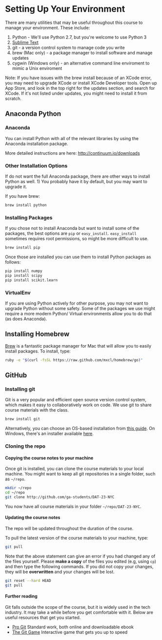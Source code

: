# Setting Up Your Environment

There are many utilities that may be useful throughout this course to manage your environment. These include:

1. Python - We'll use Python 2.7, but you're welcome to use Python 3
2. [Sublime Text](http://www.sublimetext.com/)
3. git - a version control system to manage code you write
4. brew (Mac only) - a package manager to install software and manage updates
5. cygwin (Windows only) - an alternative command line enviroment to mimic a Unix enviroment

Note: If you have issues with the brew install because of an XCode error, you may need to upgrade XCode or install XCode Developer tools. Open up App Store, and look in the top right for the updates section, and search for XCode.  If it's not listed under updates, you might need to install it from scratch.

## Anaconda Python

### Anaconda

You can install Python with all of the relevant libraries by using the Anaconda installation package.

More detailed instructions are here: http://continuum.io/downloads

### Other Installation Options

If do not want the full Anaconda package, there are other ways to install Python as well.  1) You probably have it by default, but you may want to upgrade it.


If you have brew:
```sh
brew install python
```

### Installing Packages
If you chose not to install Anaconda but want to install some of the packages, the best options are `pip` or `easy_install`.  `easy_install` sometimes requires root permissions, so might be more difficult to use.

```sh
brew install pip
```

Once those are installed you can use them to install Python packages as follows:

```sh
pip install numpy
pip install scipy
pip install scikit.learn
```

### VirtualEnv
If you are using Python actively for other purpose, you may not want to upgrade Python without some safety. Some of the packages we use might require a more modern Python/ Virtual environments allow you to do that (as does Anaconda).

## Installing Homebrew

[Brew](http://mxcl.github.io/homebrew/) is a fantastic package manager for Mac that will allow you to easily install packages. To install, type:

```sh
ruby -e "$(curl -fsSL https://raw.github.com/mxcl/homebrew/go)"
```

## GitHub

### Installing git

Git is a very popular and efficient open source version control system, which makes it easy to collaboratively work on code. We use git to share course materials with the class.

```sh
brew install git
```

Alternatively, you can choose an OS-based installation from [this guide](http://git-scm.com/book/en/Getting-Started-Installing-Git). On Windows, there's an installer available [here](http://git-scm.com/download/win).

### Cloning the repo

#### Copying the course notes to your machine
Once git is installed, you can clone the course materials to your local machine. You might want to keep all git repositories in a single folder, such as `~/repo`.

```sh
mkdir ~/repo
cd ~/repo
git clone http://github.com/ga-students/DAT-23-NYC
```

You now have all course materials in your folder `~/repo/DAT-23-NYC`.

#### Updating the course notes

The repo will be updated throughout the duration of the course.

To pull the latest version of the course materials to your machine, type:

```sh
git pull
```

Note that the above statement can give an error if you had changed any of the files yourself. Please **make a copy** of the files you edited (e.g, using `cp`) and then type the following commands. If you did not copy your changes, they will be **overwritten** and your changes will be lost.

```sh
git reset --hard HEAD
git pull
```

#### Further reading

Git falls outside the scope of the course, but it is widely used in the tech industry. It may take a while before you get comfortable with it. Below are useful resources that get you started.

- [Pro Git](https://git-scm.com/book/en/v2/Getting-Started-About-Version-Control) Standard work, both online and downloadable ebook
- [The Git Game](http://pcottle.github.io/learnGitBranching/) Interactive game that gets you up to speed




